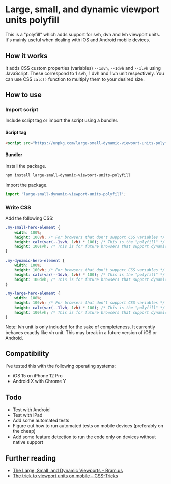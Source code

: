 # Large, small, and dynamic viewport units polyfill

This is a "polyfill" which adds support for svh, dvh and lvh viewport units. It's mainly useful when dealing with iOS and Android mobile devices.

## How it works

It adds CSS custom properties (variables) `--1svh`, `--1dvh` and `--1lvh` using JavaScript. These correspond to 1 svh, 1 dvh and 1lvh unit respectively. You can use CSS `calc()` function to multiply them to your desired size.

## How to use

### Import script

Include script tag or import the script using a bundler.

#### Script tag

```html
<script src="https://unpkg.com/large-small-dynamic-viewport-units-polyfill@0.0.1/dist/large-small-dynamic-viewport-units-polyfill.min.js"></script>
```

#### Bundler

Install the package.

```shell
npm install large-small-dynamic-viewport-units-polyfill
```

Import the package.

```js
import 'large-small-dynamic-viewport-units-polyfill';
```

### Write CSS

Add the following CSS:

```css
.my-small-hero-element {
    width: 100%;
    height: 100vh; /* For browsers that don't support CSS variables */
    height: calc(var(--1svh, 1vh) * 100); /* This is the "polyfill" */
    height: 100svh; /* This is for future browsers that support dynamic viewport units */
}

.my-dynamic-hero-element {
    width: 100%;
    height: 100vh; /* For browsers that don't support CSS variables */
    height: calc(var(--1dvh, 1vh) * 100); /* This is the "polyfill" */
    height: 100dvh; /* This is for future browsers that support dynamic viewport units */
}

.my-large-hero-element {
    width: 100%;
    height: 100vh; /* For browsers that don't support CSS variables */
    height: calc(var(--1lvh, 1vh) * 100); /* This is the "polyfill" */
    height: 100lvh; /* This is for future browsers that support dynamic viewport units */
}
```

Note: lvh unit is only included for the sake of completeness. It currently behaves exactly like vh unit. This may break in a future version of iOS or Android.

## Compatibility

I've tested this with the following operating systems:

* iOS 15 on iPhone 12 Pro
* Android X with Chrome Y

## Todo

* Test with Android
* Test with iPad
* Add some automated tests
* Figure out how to run automated tests on mobile devices (preferably on the cheap)
* Add some feature detection to run the code only on devices without native support

## Further reading

* [The Large, Small, and Dynamic Viewports – Bram.us](https://www.bram.us/2021/07/08/the-large-small-and-dynamic-viewports/)
* [The trick to viewport units on mobile – CSS-Tricks](https://css-tricks.com/the-trick-to-viewport-units-on-mobile/)
